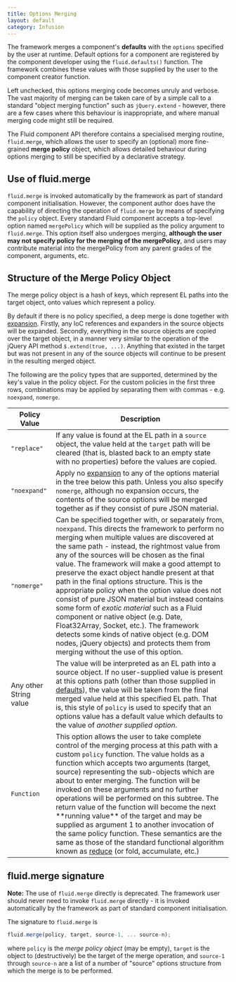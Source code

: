 ```yaml
---
title: Options Merging
layout: default
category: Infusion
---
```


The framework merges a component's **defaults** with the `options` specified by the user at runtime. Default options for a component are registered by the component developer using the `fluid.defaults()` function.
The framework combines these values with those supplied by the user to the component creator function.

Left unchecked, this options merging code becomes unruly and verbose. The vast majority of merging can be taken care of by a simple call to a standard "object merging function" such as `jQuery.extend` - however, there are a few cases where this behaviour is inappropriate,
and where manual merging code might still be required.

The Fluid component API therefore contains a specialised merging routine, `fluid.merge`, which allows the user to specify an (optional) more fine-grained **merge policy** object, which allows detailed behaviour during options merging to still be specified by a declarative strategy.

## Use of fluid.merge ##

`fluid.merge` is invoked automatically by the framework as part of standard component initialisation. However, the component author does have the capability of directing the operation of `fluid.merge` by means of specifying the `policy` object.
Every standard Fluid component accepts a top-level option named `mergePolicy`  which will be supplied as the policy argument to `fluid.merge`. This option itself also undergoes merging, **although the user may not specify policy for the merging of the mergePolicy**, and users may contribute material into the mergePolicy from any parent grades of the component, arguments, etc.

## Structure of the Merge Policy Object ##

The merge policy object is a hash of keys, which represent EL paths into the target object, onto values which represent a policy.

By default if there is no policy specified, a deep merge is done together with [expansion](ExpansionOfComponentOptions.md). Firstly, any IoC references and expanders in the source objects will be expanded. Secondly, everything in the source objects are copied over the target object,
in a manner very similar to the operation of the jQuery API method `$.extend(true, ...)`. Anything that existed in the target but was not present in any of the source objects will continue to be present in the resulting merged object.

The following are the policy types that are supported, determined by the key's value in the policy object. For the custom policies in the first three rows, combinations may be applied by separating them with commas - e.g. `noexpand`, `nomerge`.

<table>
    <thead>
        <tr>
            <th>Policy Value</th>
            <th>Description</th>
        </tr>
    </thead>
    <tbody>
        <tr>
            <td><code>"replace"</code></td>
            <td>
                If any value is found at the EL path in a <code>source</code> object, the value held at the <code>target</code> path will be cleared (that is, blasted back to an empty state with no properties) before the values are copied.
            </td>
        </tr>
        <tr>
            <td><code>"noexpand"</code></td>
            <td>
                Apply no <a href="ExpansionOfComponentOptions.md">expansion</a> to any of the options material in the tree below this path. Unless you also specify <code>nomerge</code>, although no expansion occurs, the contents of the source options will be merged together as if they consist of pure JSON material.
            </td>
        </tr>
        <tr>
            <td><code>"nomerge"</code></td>
            <td>
                Can be specified together with, or separately from, <code>noexpand</code>. This directs the framework to perform no merging when multiple values are discovered at the same path - instead, the rightmost value from any of the sources will be chosen as the final value. The framework will make a good attempt to preserve the exact object handle present at that path in the final options structure. This is the appropriate policy when the option value does not consist of pure JSON material but instead contains some form of <em>exotic material</em> such as a Fluid component or native object (e.g. Date, Float32Array, Socket, etc.). The framework detects some kinds of native object (e.g. DOM nodes, jQuery objects) and protects them from merging without the use of this option.
            </td>
        </tr>
        <tr>
            <td>Any other String value</td>
            <td>
                The value will be interpreted as an EL path into a source object. If no user-supplied value is present at this options path (other than those supplied in <a href="ComponentOptionsAndDefaults.md">defaults</a>), the value will be taken from the final merged value held at this specified EL path. That is, this style of <code>policy</code> is used to specify that an options value has a default value which defaults to the value of <em>another supplied option</em>.
            </td>
        </tr>
        <tr>
            <td><code>Function</code></td>
            <td>
                This option allows the user to take complete control of the merging process at this path with a custom <code>policy</code> function. The value holds as a function which accepts two arguments (target, source) representing the sub-objects which are about to enter merging. The function will be invoked on these arguments and no further operations will be performed on this subtree. The return value of the function will become the next **running value** of the target and may be supplied as argument 1 to another invocation of the same policy function. These semantics are the same as those of the standard functional algorithm known as <a href="https://en.wikipedia.org/wiki/Fold_(higher-order_function)">reduce</a> (or fold, accumulate, etc.)
            </td>
        </tr>
    </tbody>
</table>

## fluid.merge signature ##

<div class="infusion-docs-note"><strong>Note:</strong> The use of <code>fluid.merge</code> directly is deprecated. The framework user should never need to invoke <code>fluid.merge</code> directly - it is invoked automatically by the framework as part of standard component initialisation.</div>

The signature to `fluid.merge` is

```javascript
fluid.merge(policy, target, source-1, ... source-n);
```

where `policy` is the _merge policy object_ (may be empty), `target` is the object to (destructively) be the target of the merge operation, and `source-1` through `source-n` are a list of a number of "source" options structure from which the merge is to be performed.
